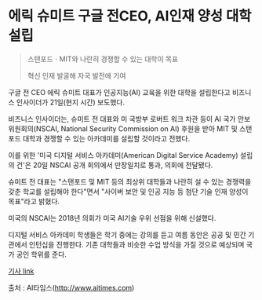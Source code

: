 # 에릭 슈미트 구글 전CEO, AI인재 양성 대학 설립

> 스탠포드ㆍMIT와 나란히 경쟁할 수 있는 대학이 목표
>
> 혁신 인재 발굴해 자국 발전에 기여

구글 전 CEO 에릭 슈미트 대표가 인공지능(AI) 교육을 위한 대학을 설립한다고 비즈니스 인사이더가 21일(현지 시간) 보도했다.

비즈니스 인사이더는, 슈미트 전 대표와 미 국방부 로버트 워크 차관 등이 AI 국가 안보위원회의(NSCAI, National Security Commission on AI) 후원을 받아 MIT 및 스탠포드 대학과 경쟁할 수 있는 아카데미를 설립할 것이라고 전했다.

이를 위한 '미국 디지털 서비스 아카데미(American Digital Service Academy) 설립의 건'은 20일 NSCAI 공개 회의에서 만장일치로 통과, 의회에 전달됐다.

슈미트 전 대표는 "스탠포드 및 MIT 등의 최상위 대학들과 나란히 설 수 있는 경쟁력을 갖춘 학교를 설립해야 한다"면서 "사이버 보안 및 인공 지능 등 첨단 기술 인재 양성이 목표"라고 밝혔다.

미국의 NSCAI는 2018년 의회가 미국 AI기술 우위 선점을 위해 신설했다. 

디지털 서비스 아카데미 학생들은 학기 중에는 강의를 듣고 여름 동안은 공공 및 민간 기관에서 인턴십을 진행한다. 
기존 대학들과 비슷한 수업 방식을 가질 것으로 예상되며 국가 공인 학위를 준다.

[기사 link](http://www.aitimes.com/news/articleView.html?idxno=130886)

출처 : AI타임스(http://www.aitimes.com)
